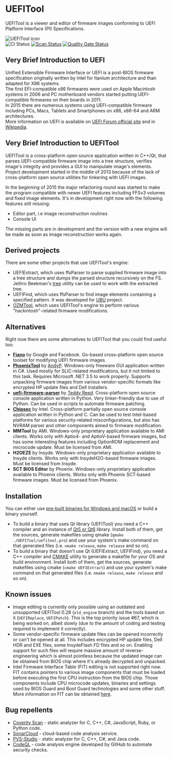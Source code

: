 # UEFITool

UEFITool is a viewer and editor of firmware images conforming to UEFI Platform Interface (PI) Specifications.

![UEFITool icon](https://raw.githubusercontent.com/LongSoft/UEFITool/new_engine/UEFITool/icons/uefitool_64x64.png "UEFITool icon")  
![CI Status](https://github.com/LongSoft/UEFITool/actions/workflows/main.yml/badge.svg?branch=new_engine) [![Scan Status](https://scan.coverity.com/projects/17209/badge.svg?flat=1)](https://scan.coverity.com/projects/17209) [![Quality Gate Status](https://sonarcloud.io/api/project_badges/measure?project=LongSoft_UEFITool&metric=alert_status)](https://sonarcloud.io/summary/new_code?id=LongSoft_UEFITool)


## Very Brief Introduction to UEFI

Unified Extensible Firmware Interface or UEFI is a post-BIOS firmware specification originally written by Intel for Itanium architecture and than adapted for X86 systems.  
The first EFI-compatible x86 firmwares were used on Apple Macintosh systems in 2006 and PC motherboard vendors started putting UEFI-compatible firmwares on their boards in 2011.  
In 2015 there are numerous systems using UEFI-compatible firmware including PCs, Macs, Tablets and Smartphones on x86, x86-64 and ARM architectures.  
More information on UEFI is available on [UEFI Forum official site](http://www.uefi.org/faq) and in [Wikipedia](http://en.wikipedia.org/wiki/Unified_Extensible_Firmware_Interface).  
  
## Very Brief Introduction to UEFITool

UEFITool is a cross-platform open source application written in C++/Qt, that parses UEFI-compatible firmware image into a tree structure, verifies image's integrity and provides a GUI to manipulate image's elements.  
Project development started in the middle of 2013 because of the lack of cross-platform open source utilities for tinkering with UEFI images.  

In the beginning of 2015 the major refactoring round was started to make the program compatible with newer UEFI features including FFSv3 volumes and fixed image elements. 
It's in development right now with the following features still missing:
* Editor part, i.e image reconstruction routines
* Console UI

The missing parts are in development and the version with a new engine will be made as soon as image reconstruction works again.

## Derived projects

There are some other projects that use UEFITool's engine:
* UEFIExtract, which uses ffsParser to parse supplied firmware image into a tree structure and dumps the parsed structure recursively on the FS. Jethro Beekman's [tree](https://github.com/jethrogb/uefireverse) utility can be used to work with the extracted tree.
* UEFIFind, which uses ffsParser to find image elements containing a specified pattern. It was developed for [UBU](http://www.win-raid.com/t154f16-Tool-Guide-News-quot-UEFI-BIOS-Updater-quot-UBU.html) project.
* [OZMTool](https://github.com/tuxuser/UEFITool/tree/OZM/OZMTool), which uses UEFITool's engine to perform various "hackintosh"-related firmware modifications.

## Alternatives

Right now there are some alternatives to UEFITool that you could find useful too:
* **[Fiano](https://github.com/linuxboot/fiano)** by Google and Facebook. Go-based cross-platform open source toolset for modifying UEFI firmware images.
* **[PhoenixTool](http://forums.mydigitallife.info/threads/13194-Tool-to-Insert-Replace-SLIC-in-Phoenix-Insyde-Dell-EFI-BIOSes)** by [AndyP](http://forums.mydigitallife.info/members/39295-andyp). Windows-only freeware GUI application written in C#. Used mostly for SLIC-related modifications, but it not limited to this task. Requires Microsoft .NET 3.5 to work properly. Supports unpacking firmware images from various vendor-specific formats like encrypted HP update files and Dell installers.  
* **[uefi-firmware-parser](https://github.com/theopolis/uefi-firmware-parser)** by [Teddy Reed](https://github.com/theopolis). Cross-platform open source console application written in Python. Very tinker-friendly due to use of Python. Can be used in scripts to automate firmware patching.
* **[Chipsec](https://github.com/chipsec/chipsec)** by Intel. Cross-platform partially open source console application written in Python and C. Can be used to test Intel-based platforms for various security-related misconfigurations, but also has NVRAM parser and other components aimed to firmware modification.
* **MMTool** by AMI. Windows-only proprietary application available to AMI clients. Works only with Aptio4- and AptioV-based firmware images, but has some interesting features including OptionROM replacement and microcode update. Must be licensed from AMI.
* **H2OEZE** by Insyde. Windows-only proprietary application available to Insyde clients. Works only with InsydeH2O-based firmware images. Must be licensed from Insyde.
* **SCT BIOS Editor** by Phoenix. Windows-only proprietary application available to Phoenix clients. Works only with Phoenix SCT-based firmware images. Must be licensed from Phoenix.

## Installation

You can either use [pre-built binaries for Windows and macOS](https://github.com/LongSoft/UEFITool/releases) or build a binary yourself.  
* To build a binary that uses Qt library (UEFITool) you need a C++ compiler and an instance of [Qt5 or Qt6](https://www.qt.io) library. Install both of them, get the sources, generate makefiles using qmake (`qmake ./UEFITool/uefitool.pro`) and use your system's make command on that generated files (i.e. `nmake release`, `make release` and so on).
* To build a binary that doesn't use Qt (UEFIExtract, UEFIFind), you need a C++ compiler and [CMAKE](https://cmake.org) utility to generate a makefile for your OS and build environment. Install both of them, get the sources, generate makefiles using cmake (`cmake UEFIExtract`) and use your system's make command on that generated files (i.e. `nmake release`, `make release` and so on).

## Known issues
* Image editing is currently only possible using an outdated and unsupported UEFITool 0.28 (`old_engine` branch) and the tools based on it (`UEFIReplace`, `UEFIPatch`). This is the top priority issue #67, which is being worked on, albeit slowly (due to the amount of coding and testing required to implement it correctly). 
* Some vendor-specific firmware update files can be opened incorrectly or can't be opened at all. This includes encrypted HP update files, Dell HDR and EXE files, some InsydeFlash FD files and so on. Enabling support for such files will require massive amount of reverse-engineering which is almost pointless because the updated image can be obtained from BIOS chip where it's already decrypted and unpacked.
* Intel Firmware Interface Table (FIT) editing is not supported right now. FIT contains pointers to various image components that must be loaded before executing the first CPU instruction from the BIOS chip. Those components include CPU microcode updates, binaries and settings used by BIOS Guard and Boot Guard technologies and some other stuff. More information on FIT can be obtained [here](https://edc.intel.com/content/www/us/en/design/products-and-solutions/software-and-services/firmware-and-bios/firmware-interface-table/firmware-interface-table/).

## Bug repellents
* [Coverity Scan](https://scan.coverity.com/projects/17209) - static analyzer for C, C++, C#, JavaScript, Ruby, or Python code.
* [SonarCloud](https://sonarcloud.io/project/overview?id=LongSoft_UEFITool) - cloud-based code analysis service.
* [PVS-Studio](https://pvs-studio.com/en/pvs-studio/?utm_source=github&utm_medium=organic&utm_campaign=open_source) - static analyzer for C, C++, C#, and Java code.
* [CodeQL](https://codeql.github.com/docs/codeql-overview/about-codeql) - code analysis engine developed by GitHub to automate security checks.

